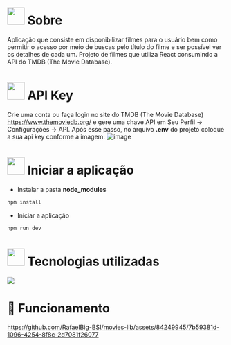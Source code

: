 # <img height="40" src="https://user-images.githubusercontent.com/84249945/219458363-0df46081-95bd-4878-a828-541457541cbd.png"/> Sobre
Aplicação que consiste em disponibilizar filmes para o usuário bem como permitir o acesso por meio de buscas pelo título do filme e ser possível ver os detalhes de cada um. Projeto de filmes que utiliza React consumindo a API do TMDB (The Movie Database).

# <img height="40" src="https://user-images.githubusercontent.com/84249945/219701953-d9aadf6c-065a-4176-8c21-3b13c497f752.png"/> API Key
Crie uma conta ou faça login no site do TMDB (The Movie Database) https://www.themoviedb.org/ e gere uma chave API em Seu Perfil -> Configurações -> API.
Após esse passo, no arquivo <b>.env</b> do projeto coloque a sua api key conforme a imagem:
![image](https://github.com/RafaelBig-BSI/movies-lib/assets/84249945/449077b1-5ed6-4183-b4cb-8649d4cc3d0e)

# <img height="40" src="https://user-images.githubusercontent.com/84249945/219703721-e658e16f-fe7a-4a8b-bc90-22d9859c747c.png" /> Iniciar a aplicação
* Instalar a pasta <b>node_modules</b>
```bash
npm install
```
* Iniciar a aplicação
```bash
npm run dev
```

# <img height="40" src="https://user-images.githubusercontent.com/84249945/219471565-77dd520e-41ee-41f8-8fb9-0e259535a867.png"/> Tecnologias utilizadas
<p>
  <a href="https://skillicons.dev">
    <img src="https://skillicons.dev/icons?i=html,css,js,react,nodejs" />
  </a>
</p>


# :hammer: Funcionamento


https://github.com/RafaelBig-BSI/movies-lib/assets/84249945/7b59381d-1096-4254-8f8c-2d7081f26077

